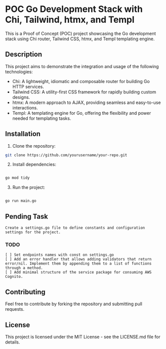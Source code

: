 # POC Go Development Stack with Chi, Tailwind, htmx, and Templ

This is a Proof of Concept (POC) project showcasing the Go development stack using Chi router, Tailwind CSS, htmx, and Templ templating engine.

## Description

This project aims to demonstrate the integration and usage of the following technologies:
- Chi: A lightweight, idiomatic and composable router for building Go HTTP services.
- Tailwind CSS: A utility-first CSS framework for rapidly building custom designs.
- htmx: A modern approach to AJAX, providing seamless and easy-to-use interactions.
- Templ: A templating engine for Go, offering the flexibility and power needed for templating tasks.

## Installation

1. Clone the repository:
```bash
git clone https://github.com/yourusername/your-repo.git
```
2. Install dependencies:


```bash

go mod tidy
```

3. Run the project:

```bash

go run main.go
```
## Pending Task

    Create a settings.go file to define constants and configuration settings for the project.
### TODO
    [ ] Set endpoints names with const on settings.go
    [ ] Add an error handler that allows adding validators that return error/nil. Implement them by appending them to a list of functions through a method.
    [ ] Add minimal structure of the service package for consuming AWS Cognito.

## Contributing

Feel free to contribute by forking the repository and submitting pull requests.
## License

This project is licensed under the MIT License - see the LICENSE.md file for details.
